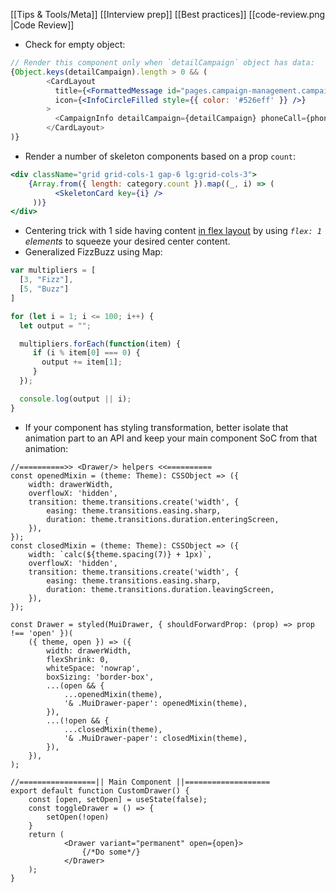 [[Tips & Tools/Meta]]
[[Interview prep]]
[[Best practices]]
[[code-review.png |Code Review]]

- Check for empty object: 
```jsx
// Render this component only when `detailCampaign` object has data:
{Object.keys(detailCampaign).length > 0 && (
        <CardLayout
          title={<FormattedMessage id="pages.campaign-management.campaign.info" />}
          icon={<InfoCircleFilled style={{ color: '#526eff' }} />}
        >
          <CampaignInfo detailCampaign={detailCampaign} phoneCall={phoneCall} />
        </CardLayout>
)}
```

- Render a number of skeleton components based on a prop `count`:
```jsx
<div className="grid grid-cols-1 gap-6 lg:grid-cols-3">
    {Array.from({ length: category.count }).map((_, i) => (
          <SkeletonCard key={i} />
     ))}
</div>
```
- Centering trick with 1 side having content [in flex layout](https://github.com/css-for-js/sole-and-ankle/commit/ad2863febfccdcc58d87e5ad5210b2ebfcd2faf8) by using  *`flex: 1`  elements* to squeeze your desired center content.
- Generalized FizzBuzz using Map:
```js
var multipliers = [
  [3, "Fizz"],
  [5, "Buzz"]
]

for (let i = 1; i <= 100; i++) {
  let output = "";

  multipliers.forEach(function(item) {
     if (i % item[0] === 0) {
       output += item[1];
     }
  }); 

  console.log(output || i);
}
```

- If your component has styling transformation, better isolate that animation part to an API and keep your main component SoC from that animation:
```tsx
//==========>> <Drawer/> helpers <<==========
const openedMixin = (theme: Theme): CSSObject => ({
	width: drawerWidth,
	overflowX: 'hidden',
	transition: theme.transitions.create('width', {
		easing: theme.transitions.easing.sharp,
		duration: theme.transitions.duration.enteringScreen,
	}),
});
const closedMixin = (theme: Theme): CSSObject => ({
	width: `calc(${theme.spacing(7)} + 1px)`,
	overflowX: 'hidden',
	transition: theme.transitions.create('width', {
		easing: theme.transitions.easing.sharp,
		duration: theme.transitions.duration.leavingScreen,
	}),
});

const Drawer = styled(MuiDrawer, { shouldForwardProp: (prop) => prop !== 'open' })(
	({ theme, open }) => ({
		width: drawerWidth,
		flexShrink: 0,
		whiteSpace: 'nowrap',
		boxSizing: 'border-box',
		...(open && {
			...openedMixin(theme),
			'& .MuiDrawer-paper': openedMixin(theme),
		}),
		...(!open && {
			...closedMixin(theme),
			'& .MuiDrawer-paper': closedMixin(theme),
		}),
	}),
);

//=================|| Main Component ||===================
export default function CustomDrawer() {
	const [open, setOpen] = useState(false);
	const toggleDrawer = () => {
		setOpen(!open)
	}
	return (
			<Drawer variant="permanent" open={open}>
				{/*Do some*/}
			</Drawer>
	);
}

```